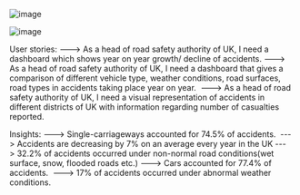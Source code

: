![image](https://github.com/SrujanGowda1998/tableau/assets/137270419/3c60d72f-4f0e-4c25-bec6-fb52b0d6d7cf)

![image](https://github.com/SrujanGowda1998/tableau/assets/137270419/73ad3104-677b-4c41-b0e7-384d46d09255)


User stories:
---> As a head of road safety authority of UK, I need a dashboard which shows year on year growth/ decline of accidents.
---> As a head of road safety authority of UK, I need a dashboard that gives a comparison of different vehicle type, weather conditions, road surfaces, road types in accidents taking place year on year. 
---> As a head of road safety authority of UK, I need a visual representation of accidents in different districts of UK with information regarding number of casualties reported. 

Insights:
---> Single-carriageways accounted for 74.5% of accidents. 
---> Accidents are decreasing by 7% on an average every year in the UK
---> 32.2% of accidents occurred under non-normal road conditions(wet surface, snow, flooded roads etc.)
---> Cars accounted for 77.4% of accidents. 
---> 17% of accidents occurred under abnormal weather conditions.
